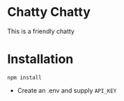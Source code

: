 # Chatty Chatty
This is a friendly chatty

# Installation
`npm install`

- Create an .env and supply `API_KEY`
